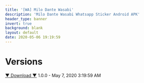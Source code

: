 ```yaml
---
title: '[WA] Milo Dante Wasabi'
description: 'Milo Dante Wasabi Whatsapp Sticker Android APK'
header_type: banner
invert: true
background: blank
layout: default
date: 2020-05-06 19:19:59
---
```

# Versions
<a href="https://www.dropbox.com/s/735ylwrgqemoxba/Milo-Dante-Wasabi.apk?dl=1">▼ Download ▼</a> 1.0.0 - May 7, 2020 3:19:59 AM
